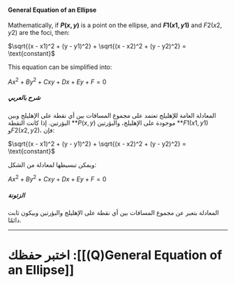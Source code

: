 #### General Equation of an Ellipse

Mathematically, if **$P(x, y)$** is a point on the ellipse, and **$F1(x1, y1)$** and $F2(x2, y2)$ are the foci, then:

$\sqrt{(x - x1)^2 + (y - y1)^2} + \sqrt{(x - x2)^2 + (y - y2)^2} = \text{constant}$

This equation can be simplified into:

$Ax^2 + By^2 + Cxy + Dx + Ey + F = 0$

##### شرح بالعربي

المعادلة العامة للإهليلج تعتمد على مجموع المسافات بين أي نقطة على الإهليلج وبين البؤرتين. إذا كانت النقطة **$P(x, y)$ موجودة على الإهليلج، والبؤرتين **$F1(x1, y1)$ و$F2(x2, y2)$، فإن:

$\sqrt{(x - x1)^2 + (y - y1)^2} + \sqrt{(x - x2)^2 + (y - y2)^2} = \text{constant}$

ويمكن تبسيطها لمعادلة من الشكل:

$Ax^2 + By^2 + Cxy + Dx + Ey + F = 0$

##### الزتونة

المعادلة بتعبر عن مجموع المسافات بين أي نقطة على الإهليلج والبؤرتين وبيكون ثابت دائمًا.

---
# اختبر حفظك :[[(Q)General Equation of an Ellipse]]